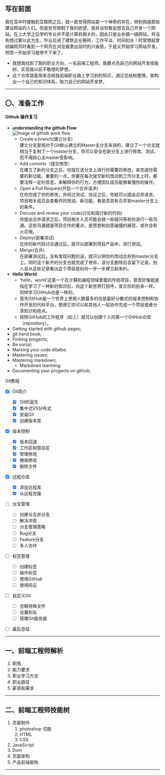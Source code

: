 ## 写在前面
我在高中时接触到互联网之后，就一直觉得网站是一个神奇的存在，特别佩服那些建设网站的人们。但是贫穷限制了我的欲望，我并没有敢妄想去自己开发一个网站。在上大学之后学的专业并不是计算机相关的，因此只是业余搞一搞网站，并没有想过要以此为生。毕业后进了建筑企业搬砖，工作平淡，时间如水！时常想起曾经编网页时看到一个网页在浏览器里出现时的兴奋感，于是又开始学习网站开发，然而一开始学习就停不下来了。
- 我想我找到了我的职业方向，一名前端工程师。我要点亮自己的网站开发技能树，实现我以前不敢想的梦想。
- 这个仓库就是用来总结我前端职业路上学习到的知识，通过总结和整理，架构出一个自己的知识体系，助力自己的网站开发梦。
***
## 〇、准备工作

#### Github 操作复习
* **understanding the github Flow**  
	![Image of github work flow](https://)
	* Create a branch(建立分支)  
	建立分支是相对于Git默认建立的Master主分支来讲的，建立了一个分支就相当于复制了一个master分支，你可以安全在新分支上进行修改，测试，而不用担心主master受影响。
	* Add commits（提交修改）  
	在建立了新的分支之后，你就在该分支上进行你需要的修改，来完成你需要的新功能。重要的一点，你要在每次提交新的改动到工作分支上时，都要注释一定的信息，来解释你的行为，方便团队成员能够看懂你的操作。
	* Open a Pull Request(开启一个合并请求)  
	在你完成了你的修改，并经过测试、验证之后，你就可以提出合并请求。项目相关成员会查看你的改动、新功能，看是否具有合并到master分支上的条件。
	* Discuss and review your code(讨论和探讨新的代码)  
	你提出合并请求之后，项目相关人员可能会就一些疑问等和你进行一些沟通。这些沟通就是项目合作的重点，是思想和创意碰撞的展现，或许会有火花哦。
	* Deploy(部署测试)  
	在你的新代码讨论通过后，就可以部署到项目产品中，进行测试。
	* Merge(合并)  
	在部署测试后，没有发现问题的话，就可以把你的改动合并到master分支上。同时这个新开的分支也就完成了使命，该分支删除后会留下记录，别人会从这些记录看出这个项目是如何一步一步建立起来的。
* **Hello World** 
	* ‘hello，world’这是一个在计算机编程领域里面的传统项目，意思好像就是指在学习了一种新的知识后，向这个新世界打招呼，宣示你的到来一样。同样学习GitHub也是一样的。
	* 首先GitHub是一个世界上使用人数最多的也是最好分散式的版本控制和协作开发的代码平台，使用它你可以和其他人一起协作完成一个项目或者分享知识和观点。
	* 按照GitHub的工作程序（如上）就可以创建个人的第一个GitHub仓库（repository）。
* Getting started with github pages;
* git hand book;
* Forking progects;
* Be social;
* Marking your code ditalbe;
* Mastering issues;
* Mastering markdown;
	* Markdown learming;
* Documenting your progects on github;

Git教程
- [x] Git简介
	- [x] Git的诞生
	- [x] 集中式VS分布式
	- [x] 安装Git
	- [x] 创建版本库
- [x] 版本控制
	- [x] 版本回退
	- [x] 工作区和暂存区
	- [x] 管理修改
	- [x] 撤销修改
	- [x] 删除文件
- [x] 远程仓库
	- [x] 添加远程库
	- [x] 从远程克隆
- [ ] 分支管理
	- [ ] 创建与合并分支
	- [ ] 解决冲突
	- [ ] 分支管理策略
	- [ ] Bug分支
	- [ ] Feature分支
	- [ ] 多人协作
- [ ] 标签管理
	- [ ] 创建标签
	- [ ] 操作标签
	- [ ] 使用GitHub
	- [ ] 使用码云
- [ ] 自定义Git
	- [ ] 忽略特殊文件
	- [ ] 设置别名
	- [ ] 搭建Git服务器
- [ ] 最后总结


***
## 一、前端工程师解析
1. 职责
1. 能力要求
1. 职业学习方法
1. 职业路径
1. 薪资和需求
***
## 二、前端工程师技能树
1. 页面制作
	1. photoshop 切图
	1. HTML
	1. CSS
1. JavaScript
1. Dom
1. 页面架构
1. 产品前端架构
***